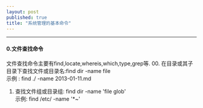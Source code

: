 ```yaml
---
layout: post
published: true
title: "系统管理的基本命令"
---
```


----------------------------------

#### 0.文件查找命令 ####
文件查找命令主要有find,locate,whereis,which,type,grep等.
00. 在目录或其子目录下查找文件或目录名:find dir -name file   
示例 : find ./ -name 2013-01-11.md
01. 查找文件组或目录组: find dir -name 'file glob'   
示例: find /etc/ -name '*~'
